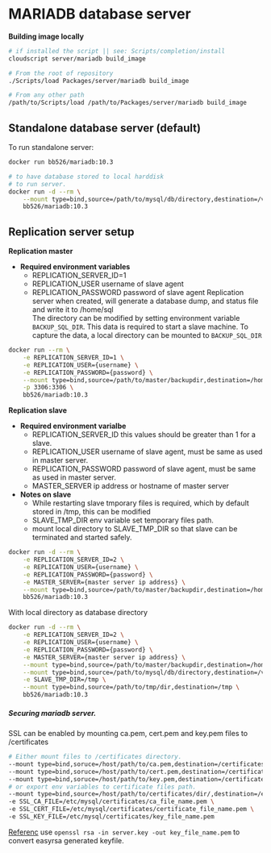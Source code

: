 # MARIADB database server

**Building image locally**
```sh
# if installed the script || see: Scripts/completion/install
cloudscript server/mariadb build_image

# From the root of repository
./Scripts/load Packages/server/mariadb build_image

# From any other path
/path/to/Scripts/load /path/to/Packages/server/mariadb build_image
```

## Standalone database server (default)

To run standalone server:
```sh
docker run bb526/mariadb:10.3

# to have database stored to local harddisk
# to run server.
docker run -d --rm \
    --mount type=bind,source=/path/to/mysql/db/directory,destination=/var/lib/mysql \
    bb526/mariadb:10.3
```

## Replication server setup

**Replication master**
- **Required environment variables**
    - REPLICATION_SERVER_ID=1
    - REPLICATION_USER      username of slave agent
    - REPLICATION_PASSWORD  password of slave agent
Replication server when created, will generate a database dump, and status file and write it to /home/sql<br>
The directory can be modified by setting environment variable `BACKUP_SQL_DIR`.
This data is required to start a slave machine.
To capture the data, a local directory can be mounted to `BACKUP_SQL_DIR`
```sh
docker run --rm \
    -e REPLICATION_SERVER_ID=1 \
    -e REPLICATION_USER={username} \
    -e REPLICATION_PASSWORD={password} \
    --mount type=bind,source=/path/to/master/backupdir,destination=/home/sql \
    -p 3306:3306 \
    bb526/mariadb:10.3
```

**Replication slave**
- **Required environment varialbe**
    - REPLICATION_SERVER_ID this values should be greater than 1 for a slave.
    - REPLICATION_USER      username of slave agent, must be same as used in master server.
    - REPLICATION_PASSWORD  password of slave agent, must be same as used in master server.
    - MASTER_SERVER         ip address or hostname of master server
-  **Notes on slave**
    - While restarting slave tmporary files is required, which by default stored in /tmp, this can be modified
    - SLAVE_TMP_DIR env variable set temporary files path.
    - mount local directory to SLAVE_TMP_DIR so that slave can be terminated and started safely.
```sh
docker run -d --rm \
    -e REPLICATION_SERVER_ID=2 \
    -e REPLICATION_USER={username} \
    -e REPLICATION_PASSWORD={password} \
    -e MASTER_SERVER={master server ip address} \
    --mount type=bind,source=/path/to/master/backupdir,destination=/home/sql \
    bb526/mariadb:10.3
```
With local directory as database directory
```sh
docker run -d --rm \
    -e REPLICATION_SERVER_ID=2 \
    -e REPLICATION_USER={username} \
    -e REPLICATION_PASSWORD={password} \
    -e MASTER_SERVER={master server ip address} \
    --mount type=bind,source=/path/to/master/backupdir,destination=/home/sql \
    --mount type=bind,source=/path/to/mysql/db/directory,destination=/var/lib/mysql \
    -e SLAVE_TMP_DIR=/tmp \
    --mount type=bind,source=/path/to/tmp/dir,destination=/tmp \
    bb526/mariadb:10.3
```

##### Securing mariadb server.
SSL can be enabled by mounting ca.pem, cert.pem and key.pem files to /certificates
```sh
# Either mount files to /certificates directory.
--mount type=bind,soruce=/host/path/to/ca.pem,destination=/certificates/ca.pem \
--mount type=bind,soruce=/host/path/to/cert.pem,destination=/certificates/cert.pem \
--mount type=bind,soruce=/host/path/to/key.pem,destination=/certificates/key.pem
# or export env variables to certificate files path.
--mount type=bind,source=/host/path/to/certificates/dir/,destination=/etc/mysql/certificates/ \
-e SSL_CA_FILE=/etc/mysql/certificates/ca_file_name.pem \
-e SSL_CERT_FILE=/etc/mysql/certificates/certificate_file_name.pem \
-e SSL_KEY_FILE=/etc/mysql/certificates/key_file_name.pem
```
[Referenc](https://dba.stackexchange.com/a/201771) use `openssl rsa -in server.key -out key_file_name.pem` to convert easyrsa generated keyfile.
